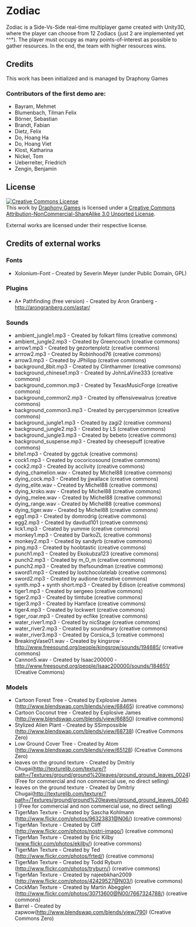 Zodiac
======
Zodiac is a Side-Vs-Side real-time multiplayer game created with Unity3D, where the player can choose from 12 Zodiacs (just 2 are implemented yet ^^*).
The player must occupy as many points-of-interest as possible to gather resources.
In the end, the team with higher resources wins.



## Credits
This work has been initialized and is managed by Draphony Games

### Contributors of the first demo are:
* Bayram, Mehmet
* Blumenbach, Tilman Felix
* Börner, Sebastian
* Brandt, Fabian
* Dietz, Felix
* Do, Hoang Ha
* Do, Hoang Viet
* Klost, Katharina
* Nickel, Tom
* Ueberreiter, Friedrich
* Zengin, Benjamin



## License
<a rel="license" href="http://creativecommons.org/licenses/by-nc-sa/3.0/deed.en_US"><img alt="Creative Commons License" style="border-width:0" src="http://i.creativecommons.org/l/by-nc-sa/3.0/88x31.png" /></a><br />This work by <a xmlns:cc="http://creativecommons.org/ns#" href="http://www.draphony.de" property="cc:attributionName" rel="cc:attributionURL">Draphony Games</a> is licensed under a <a rel="license" href="http://creativecommons.org/licenses/by-nc-sa/3.0/deed.en_US">Creative Commons Attribution-NonCommercial-ShareAlike 3.0 Unported License</a>.

External works are licensed under their respective license.



## Credits of external works

### Fonts
* Xolonium-Font - Created by Severin Meyer (under Public Domain, GPL)

### Plugins
* A* Pathfinding (free version) - Created by Aron Granberg  - http://arongranberg.com/astar/

### Sounds
* ambient_jungle1.mp3 - Created by folkart films  (creative commons)
* ambient_jungle2.mp3 - Created by Greencouch  (creative commons)
* arrow1.mp3 - Created by gezortenplotz  (creative commons)
* arrrow2.mp3 - Created by Robinhood76  (creative commons)
* arrow3.mp3 - Created by JPhilipp  (creative commons)
* background_8bit.mp3 - Created by Clinthammer  (creative commons)
* background_chinese1.mp3 - Created by JohnLaVine333  (creative commons)
* background_common.mp3 - Created by TexasMusicForge  (creative commons)
* background_common2.mp3 - Created by offensivewalrus  (creative commons)
* background_common3.mp3 - Created by percypersimmon  (creative commons)
* background_jungle1.mp3 - Created by zagi2  (creative commons)
* background_jungle2.mp3 - Created by LS  (creative commons)
* background_jungle3.mp3 - Created by bebeto  (creative commons)
* background_suspense.mp3 - Created by cheesepuff  (creative commons)
* bite1.mp3 - Created by ggctuk  (creative commons)
* cock1.mp3 - Created by cocoricosound  (creative commons)
* cock2.mp3 - Created by acclivity  (creative commons)
* dying_chamelion.wav - Created by Michel88  (creative commons)
* dying_cock.mp3 - Created by jjwallace  (creative commons)
* dying_elite.wav - Created by Michel88  (creative commons)
* dying_kroko.wav - Created by Michel88  (creative commons)
* dying_melee.wav - Created by Michel88  (creative commons)
* dying_range.wav - Created by Michel88  (creative commons)
* dying_tiger.wav - Created by Michel88  (creative commons)
* egg1.mp3 - Created by domrodrig  (creative commons)
* egg2.mp3 - Created by davdud101  (creative commons)
* lick1.mp3 - Created by yummie  (creative commons)
* monkey1.mp3 - Created by DarkoZL  (creative commons)
* monkey2.mp3 - Created by sandyrb  (creative commons)
* ping.mp3 - Created by hoobtastic  (creative commons)
* punch1.mp3 - Created by Ekokubza123  (creative commons)
* punch2.mp3 - Created by m_O_m  (creative commons)
* punch2.mp3 - Created by thefsoundman  (creative commons)
* sword1.mp3 - Created by lostchocolatelab  (creative commons)
* sword2.mp3 - Created by audione  (creative commons)
* synth.mp3 + synth short.mp3 - Created by Edison  (creative commons)
* tiger1.mp3 - Created by sergeeo  (creative commons)
* tiger2.mp3 - Created by timtube  (creative commons)
* tiger3.mp3 - Created by Hamface  (creative commons)
* tiger4.mp3 - Created by lockwert  (creative commons)
* tiger_roar.mp3 - Created by ecfike  (creative commons)
* water_river1.mp3 - Created by nicStage  (creative commons)
* water_river2.mp3 - Created by soundmary  (creative commons)
* water_river3.mp3 - Created by Corsica_S  (creative commons)
* BreakingVase01.wav - Created by kingsrow - http://www.freesound.org/people/kingsrow/sounds/194685/ (creative commons)
* Cannon5.wav - Created by Isaac200000 - http://www.freesound.org/people/Isaac200000/sounds/184651/ (Creative Commons)

### Models
* Cartoon Forest Tree - Created by Explosive James (http://www.blendswap.com/blends/view/68465) (creative commons)
* Cartoon Coconut tree - Created by Explosive James (http://www.blendswap.com/blends/view/66850) (creative commons)
* Stylized Alien Plant - Created by SSimpossible (http://www.blendswap.com/blends/view/68738) (Creative Commons Zero)
* Low Ground Cover Tree - Created by Atom (http://www.blendswap.com/blends/view/65128) (Creative Commons Zero)
* leaves on the ground texture - Created by Dmitriy Chugai(http://texturelib.com/texture/?path=/Textures/ground/ground%20leaves/ground_ground_leaves_0024) (Free for commercial and non commercial use, no direct selling)
* leaves on the ground texture - Created by Dmitriy Chugai(http://texturelib.com/texture/?path=/Textures/ground/ground%20leaves/ground_ground_leaves_0040) (Free for commercial and non commercial use, no direct selling)
* TigerMan Texture - Created by Sascha Kohlmann (http://www.flickr.com/photos/96323831@N06/) (creative commons)
* TigerMan Texture - Created by Cliff (http://www.flickr.com/photos/nostri-imago/) (creative commons)
* TigerMan Texture - Created by Eric Kilby (www.flickr.com/photos/ekilby/) (creative commons)
* TigerMan Texture - Created by Ted (http://www.flickr.com/photos/frted/) (creative commons)
* TigerMan Texture - Created by Todd Ryburn (http://www.flickr.com/photos/tryburn/) (creative commons)
* TigerMan Texture - Created by najeebkhan2009 (http://www.flickr.com/photos/42429527@N03/) (creative commons)
* CockMan Texture - Created by Martin Abegglen (http://www.flickr.com/photos/30713600@N00/7667324788/) (creative commons)
* Barrel - Created by zapwow(http://www.blendswap.com/blends/view/790)  (Creative Commons Zero)

